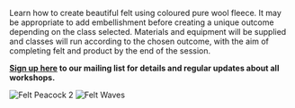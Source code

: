 Learn how to create beautiful felt using coloured pure wool fleece. It may be appropriate to add embellishment before creating a unique outcome depending on the class selected.
Materials and equipment will be supplied and classes will run according to the chosen outcome, with the aim of completing felt and product by the end of the session.

**[Sign up here](/contact)  to our mailing list for details and regular updates about all workshops.**

![Felt Peacock 2](http://textilesatthestablehouse.co.uk/assets/FeltPeacock2.jpg)
![Felt Waves](http://textilesatthestablehouse.co.uk/assets/FeltWaves.jpg)